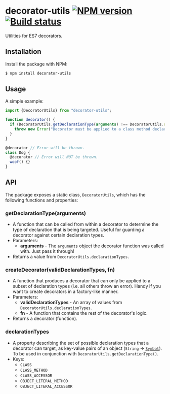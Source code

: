 # decorator-utils [![NPM version](http://img.shields.io/npm/v/decorator-utils.svg?style=flat-square)](https://www.npmjs.org/package/decorator-utils) [![Build status](http://img.shields.io/travis/lukehorvat/decorator-utils.svg?style=flat-square)](https://travis-ci.org/lukehorvat/decorator-utils)

Utilities for ES7 decorators.

## Installation

Install the package with NPM:

```bash
$ npm install decorator-utils
```

## Usage

A simple example:

```javascript
import {DecoratorUtils} from "decorator-utils";

function decorator() {
  if (DecoratorUtils.getDeclarationType(arguments) !== DecoratorUtils.declarationTypes.CLASS_METHOD) {
    throw new Error("Decorator must be applied to a class method declaration.");
  }
}

@decorator // Error will be thrown.
class Dog {
  @decorator // Error will NOT be thrown.
  woof() {}
}
```

## API

The package exposes a static class, `DecoratorUtils`, which has the following functions and properties:

### getDeclarationType(arguments)

- A function that can be called from within a decorator to determine the type of declaration that is being targeted. Useful for guarding a decorator against certain declaration types.
- Parameters:
  - **arguments** - The `arguments` object the decorator function was called with. Just pass it through!
- Returns a value from `DecoratorUtils.declarationTypes`.

### createDecorator(validDeclarationTypes, fn)

- A function that produces a decorator that can only be applied to a subset of declaration types (i.e. all others throw an error). Handy if you want to create decorators in a factory-like manner.
- Parameters:
  - **validDeclarationTypes** - An array of values from `DecoratorUtils.declarationTypes`.
  - **fn** - A function that contains the rest of the decorator's logic.
- Returns a decorator (function).

### declarationTypes

- A property describing the set of possible declaration types that a decorator can target, as key-value pairs of an object (`String` -> [`Symbol`](https://developer.mozilla.org/en/docs/Web/JavaScript/Reference/Global_Objects/Symbol)). To be used in conjunction with `DecoratorUtils.getDeclarationType()`.
- Keys:
  - `CLASS`
  - `CLASS_METHOD`
  - `CLASS_ACCESSOR`
  - `OBJECT_LITERAL_METHOD`
  - `OBJECT_LITERAL_ACCESSOR`

